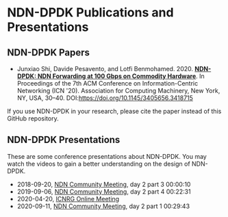 # NDN-DPDK Publications and Presentations

## NDN-DPDK Papers

* Junxiao Shi, Davide Pesavento, and Lotfi Benmohamed. 2020. [**NDN-DPDK: NDN Forwarding at 100 Gbps on Commodity Hardware**](https://www.nist.gov/publications/ndn-forwarding-100-gbps-commodity-hardware). In Proceedings of the 7th ACM Conference on Information-Centric Networking (ICN '20). Association for Computing Machinery, New York, NY, USA, 30–40. DOI:<https://doi.org/10.1145/3405656.3418715>

If you use NDN-DPDK in your research, please cite the paper instead of this GitHub repository.

## NDN-DPDK Presentations

These are some conference presentations about NDN-DPDK.
You may watch the videos to gain a better understanding on the design of NDN-DPDK.

* 2018-09-20, [NDN Community Meeting](https://www.nist.gov/news-events/events/2018/09/named-data-networking-community-meeting-2018), day 2 part 3 00:00:10
* 2019-09-06, [NDN Community Meeting](https://www.nist.gov/news-events/events/2019/09/ndn-community-meeting), day 2 part 4 00:22:31
* 2020-04-20, [ICNRG Online Meeting](https://datatracker.ietf.org/meeting/interim-2020-icnrg-02/session/icnrg)
* 2020-09-11, [NDN Community Meeting](https://www.nist.gov/news-events/events/2020/09/ndn-community-meeting), day 2 part 1 00:29:43
